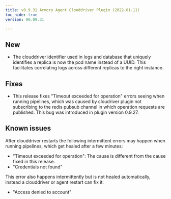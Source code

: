 ```yaml
---
title: v0.9.31 Armory Agent Clouddriver Plugin (2022-01-11)
toc_hide: true
version: 00.09.31

---
```


## New

* The clouddriver identifier used in logs and database that uniquely identifies a replica is now the pod name instead of a UUID. This facilitates correlating logs across different replicas to the right instance.

## Fixes

* This release fixes "Timeout exceeded for operation" errors seeing when running pipelines, which was caused by cloudriver plugin not subscribing to the redis pubsub channel in which operation requests are published. This bug was introduced in plugin version 0.9.27.

## Known issues

After clouddriver restarts the following intermittent errors may happen when running pipelines, which get healed after a few minutes:
* "Timeout exceeded for operation": The cause is different from the cause fixed in this release.
* "Credentials not found"


This error also happens intermittently but is not healed automatically, instead a clouddriver or agent restart can fix it:
* "Access denied to account"
